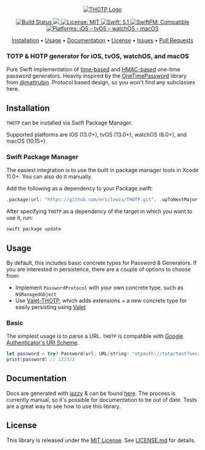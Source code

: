 <p align="center">
    <a href="#">
        <img src="https://repository-images.githubusercontent.com/209410933/b4103000-dae0-11e9-9d44-c8a9d88f57b4" alt="THOTP Logo">
        
<p align="center">
    <a href="https://app.bitrise.io/app/a63b657c1a6f5d86#/builds">
        <img src="https://app.bitrise.io/app/a63b657c1a6f5d86.svg?token=g7-9vCfpqt8mp52OulTckw&branch=master" alt="Build Status">
    <a href="https://codecov.io/gh/ericlewis/THOTP">
        <img src="https://codecov.io/gh/ericlewis/THOTP/branch/master/graph/badge.svg" />
    </a>
    </a>
    <a href="https://github.com/piknotech/SFSafeSymbols/blob/stable/LICENSE.md">
        <img src="https://img.shields.io/badge/license-MIT-lightgrey.svg" alt="License: MIT">
    </a>
    <a href="#">
        <img src="https://img.shields.io/badge/swift-5.1-FFAC45.svg" alt="Swift: 5.1">
    </a>
    <a href="https://github.com/apple/swift-package-manager">
        <img src="https://img.shields.io/badge/SwiftPM-✓-brightgreen.svg" alt="SwiftPM: Compatible">
    </a>
    <a href="#">
    <img src="https://img.shields.io/badge/platforms-iOS%20|%20tvOS%20|%20watchOS%20|%20macOS-purple.svg"
        alt="Platforms: iOS – tvOS – watchOS - macOS">
    </a>
</p>

<p align="center">
    <a href="#installation">Installation</a>
  • <a href="#usage">Usage</a>
  • <a href="https://ericlewis.github.io/THOTP/docs/">Documentation</a>
  • <a href="#license">License</a>
  • <a href="https://github.com/ericlewis/THOTP/issues">Issues</a>
  • <a href="https://github.com/ericlewis/THOTP/pulls">Pull Requests</a>
</p>

### TOTP & HOTP generator for iOS, tvOS, watchOS, and macOS

Pure Swift implementation of [time-based](https://en.wikipedia.org/wiki/Time-based_One-time_Password_algorithm) and [HMAC-based](https://en.wikipedia.org/wiki/HMAC-based_One-time_Password_algorithm) one-time password generators. Heavily inspired by the [OneTimePassword](https://github.com/mattrubin/OneTimePassword) library from [@mattrubin](https://github.com/mattrubin). Protocol based design, so you won't find any subclasses here.

## Installation

`THOTP` can be installed via Swift Package Manager.

Supported platforms are iOS (13.0+), tvOS (13.0+), watchOS (6.0+), and macOS (10.15+).

### Swift Package Manager

The easiest integration is to use the built in package manager tools in Xcode 11.0+. You can also do it manually.

Add the following as a dependency to your Package.swift:
```swift
.package(url: "https://github.com/ericlewis/THOTP.git", .upToNextMajor(from: "1.0.0"))
```
After specifying `THOTP` as a dependency of the target in which you want to use it, run:
```bash
swift package update
```

## Usage

By default, this includes basic concrete types for Password & Generators. If you are interested in persistence, there are a couple of options to choose from:

* Implement `PasswordProtocol` with your own concrete type, such as `NSManagedObject`
* Use [Valet-THOTP](https://github.com/ericlewis/Valet-THOTP), which adds extensions + a new concrete type for easily persisting using [Valet](https://github.com/square/Valet)

### Basic 
The simplest usage is to parse a URL. `THOTP` is compatible with [Google Authenticator's URI Scheme](https://github.com/google/google-authenticator/wiki/Key-Uri-Format).
```swift
let password = try? Password(url: URL(string: "otpauth://totp/test?secret=GEZDGNBV")!)
print(password) // 123321
```

## Documentation

Docs are generated with [jazzy](https://github.com/realm/jazzy) & can be found [here](https://ericlewis.github.io/THOTP/docs/). The process is currently manual, so it's possible for documentation to be out of date. Tests are a great way to see how to use this library.

## License

This library is released under the [MIT License](http://opensource.org/licenses/MIT). See [LICENSE.md](https://github.com/ericlewis/THOTP/blob/master/LICENSE.md) for details.
